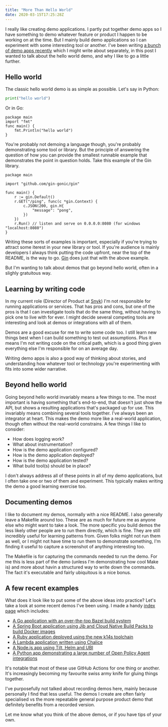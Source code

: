 ```yaml
---
title: "More Than Hello World"
date: 2020-03-15T17:25:28Z
---
```


I really like creating demo applications. I partly put together demo apps so I have something to demo whatever feature
or product I happen to be working on at the time. But I mainly build demo applications so I can experiment with
some interesting tool or another. I've been writing [a bunch of demo apps recently](https://gist.github.com/garethr/1599cb36cb348d7793a8a501c70085ad)
which I might write about separately, in this post I wanted to talk about the hello world demo, and why I like to
go a little further.


## Hello world

The classic hello world demo is as simple as possible. Let's say in Python:

```python
print("hello world")
```

Or in Go:

```golang
package main
import "fmt"
func main() {
    fmt.Println("hello world")
}
```

You're probably not demoing a language though, you're probably demonstrating some tool or library. But the principle of
answering the question of how you can provide the smallest runnable example that demonstrates the point in question holds.
Take this example of the Gin library.

```golang
package main

import "github.com/gin-gonic/gin"

func main() {
	r := gin.Default()
	r.GET("/ping", func(c *gin.Context) {
		c.JSON(200, gin.H{
			"message": "pong",
		})
	})
	r.Run() // listen and serve on 0.0.0.0:8080 (for windows "localhost:8080")
}
```

Writing these sorts of examples is important, especially if you're trying to attract some iterest in your new library
or tool. If you're audience is mainly developers I always think putting the code upfront, near the top of the README, is
the way to go. [Gin](https://github.com/gin-gonic/gin) does just that with the above example.

But I'm wanting to talk about demos that go beyond hello world, often in a slighly gratuitous way.


## Learning by writing code

In my current role (Director of Product at [Snyk](https://snyk.io)) I'm not responsible for running applications or services.
That has pros and cons, but one of the pros is that I can investigate tools that do the same thing, without having to pick one
to live with for ever. I might decide several competing tools are interesting and look at demos or integrations with all of them.

Demos are a good excuse for me to write some code too. I still learn new things best when I can build something to test out assumptions.
Plus it means I'm not writing code on the critical path, which is a good thing given everything else I'm responsible for on an
average day.

Writing demo apps is also a good way of thinking about stories, and understanding how whatever tool or technology you're experimenting
with fits into some wider narrative.


## Beyond hello world

Going beyond hello world invariably means a few things to me. The most important is having something that's end-to-end, that doesn't just
show the API, but shows a resulting applications that's packaged up for use. This invariably means combining several tools
together. I've always been an integrator at heart. This makes the demo more like a real-world application, though often without the real-world constrains.
A few things I like to consider:

* How does logging work?
* What about instrumentation?
* How is the demo application configured?
* How is the demo application deployed?
* How is the demo application tested?
* What build tool(s) should be in place?

I don't always address all of these points in all of my demo applications, but I often take one or two of them and experiment. This typically makes
writing the demo a good learning exercise too.


## Documenting demos

I like to document my demos, normally with a nice README. I also generally leave a Makefile around too. These are as much for future me as anyone else
who might want to take a look. The more specific you build demos the less likely other people are to run them directly, which is fine. They are still
incredibly useful for learning patterns from. Given folks might not run them as well, or I might not have time to run them to demonstrate something,
I'm finding it useful to capture a screenshot of anything interesting too.

The Makefile is for capturing the commands needed to run the demo. For me this is less part of the demo (unless I'm demonstrating how cool Make is) and
more about havin a structured way to write down the commands. The fact it's executable and fairly ubiquitous is a nice bonus.


## A few recent examples

What does it look like to put some of the above ideas into practice? Let's take a look at some recent demos I've been using.
I made a handy [index page](https://gist.github.com/garethr/1599cb36cb348d7793a8a501c70085ad) which includes:

* [A Go application with an over-the-top Bazel build system](https://github.com/garethr/snykly)
* [A Spring Boot application using Jib and Cloud Native Build Packs to build Docker images](https://github.com/garethr/snykier)
* [A Ruby application deployed using the new k14s toolchain](https://github.com/garethr/snykit)
* [A Lambda application written using Chalice](https://github.com/garethr/snyker)
* [A Node.js app using Tilt, Helm and UBI](https://github.com/garethr/snykin)
* [A Python app demonstrating a large number of Open Policy Agent integrations](https://github.com/garethr/snyky)

It's notable that most of these use GitHub Actions for one thing or another. It's increasingly becoming my favourite swiss army knife for gluing things together.

I've purposefully not talked about recording demos here, mainly because personally I find that less useful. The demos I create are often fairly specialised
vs the more repeatable general purpose product demo that definitely benefits from a recorded version.

Let me know what you think of the above demos, or if you have tips of your own.
